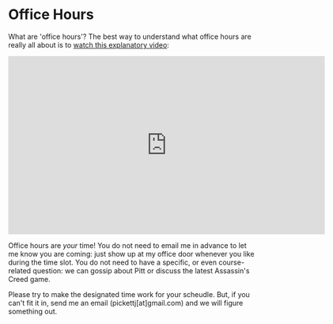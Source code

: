 # Office Hours

What are 'office hours'? The best way to understand what office hours are really all about is to [watch this explanatory video](https://vimeo.com/270014784):

<iframe title="vimeo-player" src="https://player.vimeo.com/video/270014784?h=2a3d2ca561" width="640" height="360" frameborder="0" referrerpolicy="strict-origin-when-cross-origin" allow="autoplay; fullscreen; picture-in-picture; clipboard-write; encrypted-media; web-share"   allowfullscreen></iframe>

Office hours are *your* time! You do not need to email me in advance to let me know you are coming: just show up at my office door whenever you like during the time slot. You do not need to have a specific, or even course-related question: we can gossip about Pitt or discuss the latest Assassin's Creed game. 

Please try to make the designated time work for your scheudle. But, if you can't fit it in, send me an email (pickettj[at]gmail.com) and we will figure something out.




